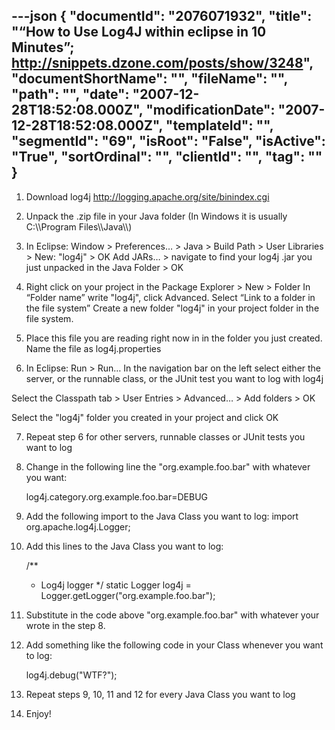 ---json
{
  "documentId": "2076071932",
  "title": "“How to Use Log4J within eclipse in 10 Minutes”; http://snippets.dzone.com/posts/show/3248",
  "documentShortName": "",
  "fileName": "",
  "path": "",
  "date": "2007-12-28T18:52:08.000Z",
  "modificationDate": "2007-12-28T18:52:08.000Z",
  "templateId": "",
  "segmentId": "69",
  "isRoot": "False",
  "isActive": "True",
  "sortOrdinal": "",
  "clientId": "",
  "tag": ""
}
---

1) Download log4j http://logging.apache.org/site/binindex.cgi

2) Unpack the .zip file in your Java folder (In Windows it is usually C:&bsol;&bsol;Program Files&bsol;&bsol;Java&bsol;&bsol;)

3) In Eclipse: Window &gt; Preferences… &gt; Java &gt; Build Path &gt; User Libraries &gt; New: &quot;log4j&quot; &gt; OK
Add JARs… &gt; navigate to find your log4j .jar you just unpacked in the Java Folder &gt; OK 

4) Right click on your project in the Package Explorer &gt; New &gt; Folder
In “Folder name” write &quot;log4j&quot;, click Advanced. Select “Link to a folder in the file system” Create a new folder &quot;log4j&quot; in your project folder in the file system.

5) Place this file you are reading right now in in the folder you just created. Name the file as log4j.properties

6) In Eclipse: Run &gt; Run…
In the navigation bar on the left select either the server, or the runnable class, or the JUnit test you want to log with log4j

Select the Classpath tab &gt; User Entries &gt; Advanced… &gt; Add folders &gt; OK

Select the &quot;log4j&quot; folder you created in your project and click OK

7) Repeat step 6 for other servers, runnable classes or JUnit tests you want to log

8) Change in the following line the &quot;org.example.foo.bar&quot; with whatever you want:

    log4j.category.org.example.foo.bar=DEBUG

9) Add the following import to the Java Class you want to log: import org.apache.log4j.Logger;

10) Add this lines to the Java Class you want to log:

    /**
    * Log4j logger
    */
    static Logger log4j = Logger.getLogger(&quot;org.example.foo.bar&quot;);

11) Substitute in the code above &quot;org.example.foo.bar&quot; with whatever your wrote in the step 8.

12) Add something like the following code in your Class whenever you want to log:

    log4j.debug(&quot;WTF?&quot;);

13) Repeat steps 9, 10, 11 and 12 for every Java Class you want to log

14) Enjoy!
